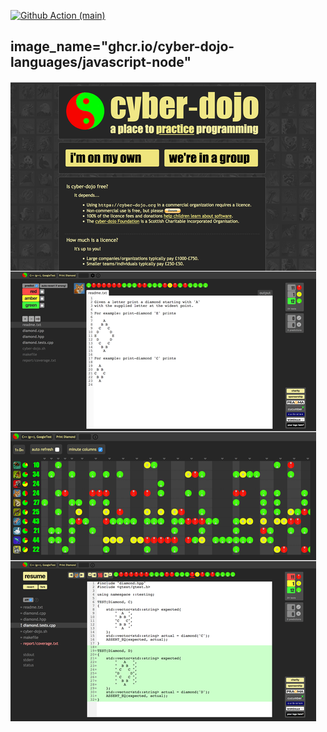[![Github Action (main)](https://github.com/cyber-dojo-languages/javascript/actions/workflows/main.yml/badge.svg)](https://github.com/cyber-dojo-languages/javascript/actions)

## image_name="ghcr.io/cyber-dojo-languages/javascript-node"

![cyber-dojo.org home page](https://github.com/cyber-dojo/cyber-dojo/blob/master/shared/home_page_snapshot.png)